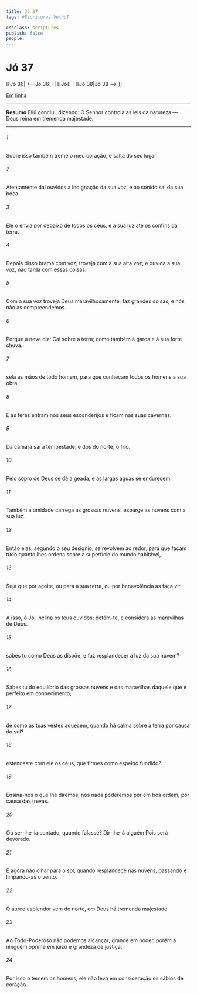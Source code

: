 ```yaml
---
title: Jó 37
tags: #Escrituras\VelhoT

cssclass: scriptures
publish: false
people:
---
```


# Jó 37
[[Jó 36| <-- Jó 36]] | [[Jó]] | [[Jó 38|Jó 38 --> ]]

[Em linha](https://churchofjesuschrist.org/study/scriptures/ot/job/37?lang=por)

---
__Resumo__
Eliú conclui, dizendo: O Senhor controla as leis da natureza — Deus reina em tremenda majestade.

---
###### 1 
Sobre isso também treme o meu coração, e salta do seu lugar.

###### 2 
Atentamente dai ouvidos à indignação da sua voz, e ao sonido  sai da sua boca.

###### 3 
Ele o envia por debaixo de todos os céus, e a sua luz até os confins da terra.

###### 4 
Depois disso brama com  voz, troveja com a sua alta voz; e ouvida a sua voz, não tarda com essas coisas.

###### 5 
Com a sua voz troveja Deus maravilhosamente; faz grandes coisas, e nós não as compreendemos.

###### 6 
Porque à neve diz: Cai sobre a terra; como também à garoa e à sua forte chuva.

###### 7 
 sela as mãos de todo homem, para que conheçam todos os homens a sua obra.

###### 8 
E as feras entram nos seus esconderijos e ficam nas suas cavernas.

###### 9 
Da câmara sai a tempestade, e dos  do norte, o frio.

###### 10 
Pelo sopro de Deus se dá a geada, e as largas águas se endurecem.

###### 11 
Também  a umidade carrega as grossas nuvens,  esparge as nuvens com a sua luz.

###### 12 
Então elas, segundo o seu desígnio, se revolvem ao redor, para que façam tudo quanto lhes ordena sobre a superfície do mundo habitável,

###### 13 
Seja que por açoite, ou para a sua terra, ou por benevolência as faça vir.

###### 14 
A isso, ó Jó, inclina os teus ouvidos; detém-te, e considera as maravilhas de Deus.

###### 15 
 sabes tu como Deus as dispõe, e faz resplandecer a luz da sua nuvem?

###### 16 
Sabes tu do equilíbrio das grossas nuvens e das maravilhas daquele que é perfeito em conhecimento,

###### 17 
 de como as tuas vestes aquecem, quando há calma sobre a terra por causa do  sul?

###### 18 
 estendeste com ele os céus, que  firmes como espelho fundido?

###### 19 
Ensina-nos o que lhe diremos,  nós nada poderemos pôr em boa ordem, por causa das trevas.

###### 20 
Ou ser-lhe-ia contado, quando  falasse? Dir-lhe-á alguém  Pois será devorado.

###### 21 
E agora não  olhar para o sol, quando resplandece nas nuvens, passando e limpando-as o vento.

###### 22 
O áureo esplendor vem do norte,  em Deus há  tremenda majestade.

###### 23 
Ao Todo-Poderoso não podemos alcançar; grande  em poder, porém a ninguém oprime em juízo e grandeza de justiça.

###### 24 
Por isso o temem os homens; ele não leva em consideração os sábios de coração.

